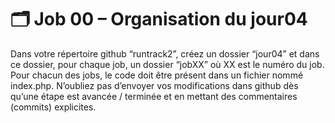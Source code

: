 # 🗂️ Job 00 – Organisation du jour04
Dans votre répertoire github “runtrack2”, créez un dossier “jour04” et dans ce dossier,
pour chaque job, un dossier “jobXX” où XX est le numéro du job. Pour chacun des jobs,
le code doit être présent dans un fichier nommé index.php.
N’oubliez pas d’envoyer vos modifications dans github dès qu’une étape est avancée /
terminée et en mettant des commentaires (commits) explicites.
